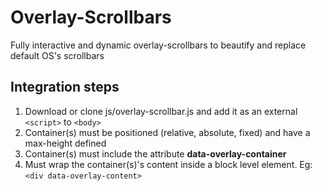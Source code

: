 # Overlay-Scrollbars
Fully interactive and dynamic overlay-scrollbars to beautify and replace default OS's scrollbars

## Integration steps
1. Download or clone js/overlay-scrollbar.js and add it as an external `<script>` to `<body>`
2. Container(s) must be positioned (relative, absolute, fixed) and have a max-height defined
3. Container(s) must include the attribute **data-overlay-container**
4. Must wrap the container(s)'s content inside a block level element. Eg: `<div data-overlay-content>`